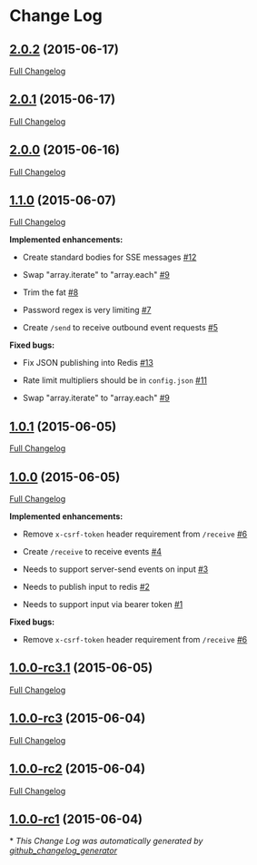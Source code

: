 # Change Log

## [2.0.2](https://github.com/avoidwork/rozu/tree/2.0.2) (2015-06-17)

[Full Changelog](https://github.com/avoidwork/rozu/compare/2.0.1...2.0.2)

## [2.0.1](https://github.com/avoidwork/rozu/tree/2.0.1) (2015-06-17)

[Full Changelog](https://github.com/avoidwork/rozu/compare/2.0.0...2.0.1)

## [2.0.0](https://github.com/avoidwork/rozu/tree/2.0.0) (2015-06-16)

[Full Changelog](https://github.com/avoidwork/rozu/compare/1.1.0...2.0.0)

## [1.1.0](https://github.com/avoidwork/rozu/tree/1.1.0) (2015-06-07)

[Full Changelog](https://github.com/avoidwork/rozu/compare/1.0.1...1.1.0)

**Implemented enhancements:**

- Create standard bodies for SSE messages [\#12](https://github.com/avoidwork/rozu/issues/12)

- Swap "array.iterate" to "array.each" [\#9](https://github.com/avoidwork/rozu/issues/9)

- Trim the fat [\#8](https://github.com/avoidwork/rozu/issues/8)

- Password regex is very limiting [\#7](https://github.com/avoidwork/rozu/issues/7)

- Create `/send` to receive outbound event requests [\#5](https://github.com/avoidwork/rozu/issues/5)

**Fixed bugs:**

- Fix JSON publishing into Redis [\#13](https://github.com/avoidwork/rozu/issues/13)

- Rate limit multipliers should be in `config.json` [\#11](https://github.com/avoidwork/rozu/issues/11)

- Swap "array.iterate" to "array.each" [\#9](https://github.com/avoidwork/rozu/issues/9)

## [1.0.1](https://github.com/avoidwork/rozu/tree/1.0.1) (2015-06-05)

[Full Changelog](https://github.com/avoidwork/rozu/compare/1.0.0...1.0.1)

## [1.0.0](https://github.com/avoidwork/rozu/tree/1.0.0) (2015-06-05)

[Full Changelog](https://github.com/avoidwork/rozu/compare/1.0.0-rc3.1...1.0.0)

**Implemented enhancements:**

- Remove `x-csrf-token` header requirement from `/receive` [\#6](https://github.com/avoidwork/rozu/issues/6)

- Create `/receive` to receive events [\#4](https://github.com/avoidwork/rozu/issues/4)

- Needs to support server-send events on input [\#3](https://github.com/avoidwork/rozu/issues/3)

- Needs to publish input to redis [\#2](https://github.com/avoidwork/rozu/issues/2)

- Needs to support input via bearer token [\#1](https://github.com/avoidwork/rozu/issues/1)

**Fixed bugs:**

- Remove `x-csrf-token` header requirement from `/receive` [\#6](https://github.com/avoidwork/rozu/issues/6)

## [1.0.0-rc3.1](https://github.com/avoidwork/rozu/tree/1.0.0-rc3.1) (2015-06-05)

[Full Changelog](https://github.com/avoidwork/rozu/compare/1.0.0-rc3...1.0.0-rc3.1)

## [1.0.0-rc3](https://github.com/avoidwork/rozu/tree/1.0.0-rc3) (2015-06-04)

[Full Changelog](https://github.com/avoidwork/rozu/compare/1.0.0-rc2...1.0.0-rc3)

## [1.0.0-rc2](https://github.com/avoidwork/rozu/tree/1.0.0-rc2) (2015-06-04)

[Full Changelog](https://github.com/avoidwork/rozu/compare/1.0.0-rc1...1.0.0-rc2)

## [1.0.0-rc1](https://github.com/avoidwork/rozu/tree/1.0.0-rc1) (2015-06-04)



\* *This Change Log was automatically generated by [github_changelog_generator](https://github.com/skywinder/Github-Changelog-Generator)*